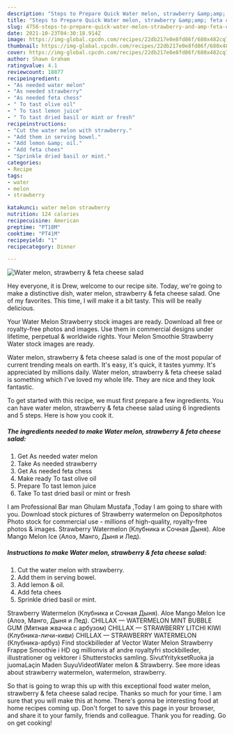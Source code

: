```yaml
---
description: "Steps to Prepare Quick Water melon, strawberry &amp;amp; feta cheese salad"
title: "Steps to Prepare Quick Water melon, strawberry &amp;amp; feta cheese salad"
slug: 4758-steps-to-prepare-quick-water-melon-strawberry-and-amp-feta-cheese-salad
date: 2021-10-23T04:30:18.914Z
image: https://img-global.cpcdn.com/recipes/22db217e0e8fd86f/680x482cq70/water-melon-strawberry-feta-cheese-salad-recipe-main-photo.jpg
thumbnail: https://img-global.cpcdn.com/recipes/22db217e0e8fd86f/680x482cq70/water-melon-strawberry-feta-cheese-salad-recipe-main-photo.jpg
cover: https://img-global.cpcdn.com/recipes/22db217e0e8fd86f/680x482cq70/water-melon-strawberry-feta-cheese-salad-recipe-main-photo.jpg
author: Shawn Graham
ratingvalue: 4.1
reviewcount: 18877
recipeingredient:
- "As needed water melon"
- "As needed strawberry"
- "As needed feta chess"
- " To tast olive oil"
- " To tast lemon juice"
- " To tast dried basil or mint or fresh"
recipeinstructions:
- "Cut the water melon with strawberry."
- "Add them in serving bowel."
- "Add lemon &amp; oil."
- "Add feta chees"
- "Sprinkle dried basil or mint."
categories:
- Recipe
tags:
- water
- melon
- strawberry

katakunci: water melon strawberry 
nutrition: 124 calories
recipecuisine: American
preptime: "PT18M"
cooktime: "PT41M"
recipeyield: "1"
recipecategory: Dinner

---
```



![Water melon, strawberry &amp; feta cheese salad](https://img-global.cpcdn.com/recipes/22db217e0e8fd86f/680x482cq70/water-melon-strawberry-feta-cheese-salad-recipe-main-photo.jpg)

Hey everyone, it is Drew, welcome to our recipe site. Today, we're going to make a distinctive dish, water melon, strawberry &amp; feta cheese salad. One of my favorites. This time, I will make it a bit tasty. This will be really delicious.

Your Water Melon Strawberry stock images are ready. Download all free or royalty-free photos and images. Use them in commercial designs under lifetime, perpetual &amp; worldwide rights. Your Melon Smoothie Strawberry Water stock images are ready.

Water melon, strawberry &amp; feta cheese salad is one of the most popular of current trending meals on earth. It's easy, it's quick, it tastes yummy. It's appreciated by millions daily. Water melon, strawberry &amp; feta cheese salad is something which I've loved my whole life. They are nice and they look fantastic.


To get started with this recipe, we must first prepare a few ingredients. You can have water melon, strawberry &amp; feta cheese salad using 6 ingredients and 5 steps. Here is how you cook it.

<!--inarticleads1-->

##### The ingredients needed to make Water melon, strawberry &amp; feta cheese salad:

1. Get As needed water melon
1. Take As needed strawberry
1. Get As needed feta chess
1. Make ready  To tast olive oil
1. Prepare  To tast lemon juice
1. Take  To tast dried basil or mint or fresh


I am Professional Bar man Ghulam Mustafa ,Today I am going to share with you. Download stock pictures of Strawberry watermelon on Depositphotos Photo stock for commercial use - millions of high-quality, royalty-free photos &amp; images. Strawberry Watermelon (Клубника и Сочная Дыня). Aloe Mango Melon Ice (Алоэ, Манго, Дыня и Лед). 

<!--inarticleads2-->

##### Instructions to make Water melon, strawberry &amp; feta cheese salad:

1. Cut the water melon with strawberry.
1. Add them in serving bowel.
1. Add lemon &amp; oil.
1. Add feta chees
1. Sprinkle dried basil or mint.


Strawberry Watermelon (Клубника и Сочная Дыня). Aloe Mango Melon Ice (Алоэ, Манго, Дыня и Лед). CHILLAX — WATERMELON MINT BUBBLE GUM (Мятная жвачка с арбузом) CHILLAX — STRAWBERRY LITCHI KIWI (Клубника-личи-киви) CHILLAX — STRAWBERRY WATERMELON (Клубника-арбуз) Find stockbilleder af Vector Water Melon Strawberry Frappe Smoothie i HD og millionvis af andre royaltyfri stockbilleder, illustrationer og vektorer i Shutterstocks samling. SivutYrityksetRuoka ja juomaLaçin Maden SuyuVideotWater melon &amp; Strawberry. See more ideas about strawberry watermelon, watermelon, strawberry. 

So that is going to wrap this up with this exceptional food water melon, strawberry &amp; feta cheese salad recipe. Thanks so much for your time. I am sure that you will make this at home. There's gonna be interesting food at home recipes coming up. Don't forget to save this page in your browser, and share it to your family, friends and colleague. Thank you for reading. Go on get cooking!
